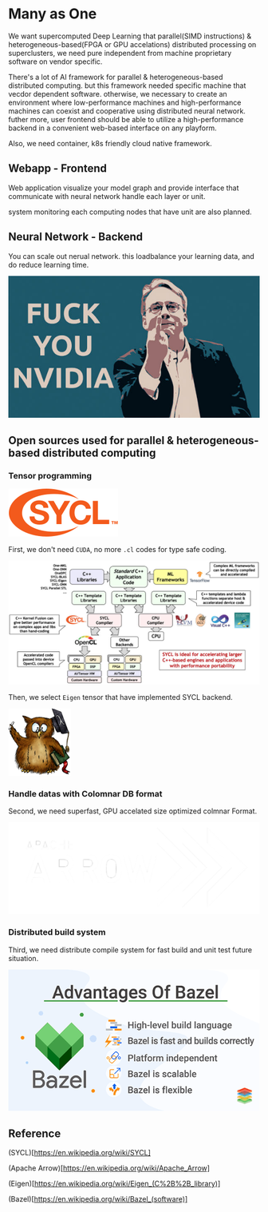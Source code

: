 # Many as One

We want supercomputed Deep Learning that parallel(SIMD instructions) & heterogeneous-based(FPGA or GPU accelations) distributed processing on superclusters, we need pure independent from machine proprietary software on vendor specific.

There's a lot of AI framework for parallel & heterogeneous-based distributed computing. but this framework needed specific machine that vecdor dependent software. otherwise, we necessary to create an environment where low-performance machines and high-performance machines can coexist and cooperative using distributed neural network. futher more, user frontend should be able to utilize a high-performance backend in a convenient web-based interface on any playform.

Also, we need container, k8s friendly cloud native framework.

## Webapp - Frontend

Web application visualize your model graph and provide interface that communicate with neural network handle each layer or unit.

system monitoring each computing nodes that have unit are also planned.

## Neural Network - Backend

You can scale out nerual network. this loadbalance your learning data, and do reduce learning time.

![independent from machine vendors](https://raw.githubusercontent.com/research-note/Many-as-One/master/Linus-Torvalds-Fuck-You-Nvidia.jpg?sanitize=true)

## Open sources used for parallel & heterogeneous-based distributed computing

### Tensor programming

![SYCL](https://raw.githubusercontent.com/research-note/Many-as-One/master/SYCL_logo.svg.png?sanitize=true)

First, we don't need `CUDA`, no more `.cl` codes for type safe coding.

![sycl](https://raw.githubusercontent.com/research-note/Many-as-One/master/2020-05-sycl-landing-page-01_3.jpg?sanitize=true)

Then, we select `Eigen` tensor that have implemented SYCL backend.

![Eigen](https://raw.githubusercontent.com/research-note/Many-as-One/master/Eigen_Silly_Professor_135x135.png?sanitize=true)

### Handle datas with Colomnar DB format

Second, we need superfast, GPU accelated size optimized colmnar Format.

![Apache Arrow](https://raw.githubusercontent.com/research-note/Many-as-One/master/arrow-inverse.png?sanitize=true)

### Distributed build system

Third, we need distribute compile system for fast build and unit test future situation.

![Bazel](https://raw.githubusercontent.com/research-note/Many-as-One/master/xenonstack-advantages-of-bazel.png?sanitize=true)

## Reference

(SYCL)[https://en.wikipedia.org/wiki/SYCL]

(Apache Arrow)[https://en.wikipedia.org/wiki/Apache_Arrow]

(Eigen)[https://en.wikipedia.org/wiki/Eigen_(C%2B%2B_library)]

(Bazel)[https://en.wikipedia.org/wiki/Bazel_(software)]
